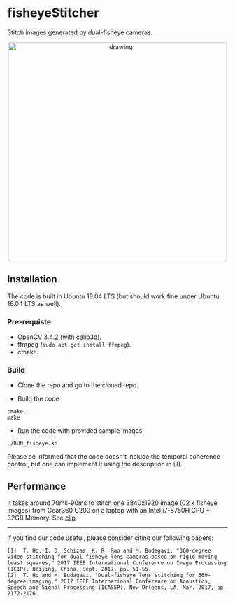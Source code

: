 # fisheyeStitcher
Stitch images generated by dual-fisheye cameras.

[<p align="center"><img src="https://github.com/drNoob13/fisheyeStitcher/blob/master/misc/clip.gif" alt="drawing" width="500"/></p>](https://youtu.be/GtZF6EKe50U)


## Installation

The code is built in Ubuntu 18.04 LTS (but should work fine under Ubuntu 16.04 LTS as well).

### Pre-requiste

* OpenCV 3.4.2 (with calib3d).
* ffmpeg (`sudo apt-get install ffmpeg`).
* cmake.

### Build

* Clone the repo and go to the cloned repo.

* Build the code
```
cmake .
make
```

* Run the code with provided sample images
```
./RUN_fisheye.sh
```

Please be informed that the code doesn't include the temporal coherence control, but one can implement it using the description in [1].


## Performance

It takes around 70ms-90ms to stitch one 3840x1920 image (02 x fisheye images) from Gear360 C200 on a laptop with an Intel i7-8750H CPU + 32GB Memory. See [clip](https://youtu.be/GtZF6EKe50U).

----------------------------------------------------------------------

If you find our code useful, please consider citing our following papers:

```
[1]  T. Ho, I. D. Schizas, K. R. Rao and M. Budagavi, "360-degree video stitching for dual-fisheye lens cameras based on rigid moving least squares," 2017 IEEE International Conference on Image Processing (ICIP), Beijing, China, Sept. 2017, pp. 51-55.
[2]  T. Ho and M. Budagavi, "Dual-fisheye lens stitching for 360-degree imaging," 2017 IEEE International Conference on Acoustics, Speech and Signal Processing (ICASSP), New Orleans, LA, Mar. 2017, pp. 2172-2176.
```
